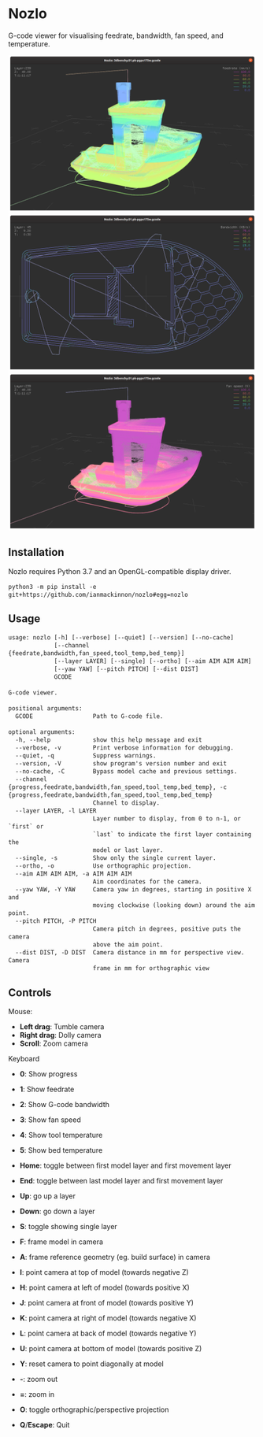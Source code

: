 # Nozlo

G-code viewer for visualising feedrate, bandwidth, fan speed, and temperature.

![Nozlo 3DBenchy feedrate screenshot](nozlo-3dbenchy-feedrate.png)
![Nozlo 3DBenchy bandwidth screenshot](nozlo-3dbenchy-bandwidth-single-ortho.png)
![Nozlo 3DBenchy fan speed screenshot](nozlo-3dbenchy-fan-speed.png)


## Installation

Nozlo requires Python 3.7 and an OpenGL-compatible display driver.

```
python3 -m pip install -e git+https://github.com/ianmackinnon/nozlo#egg=nozlo
```


## Usage

```
usage: nozlo [-h] [--verbose] [--quiet] [--version] [--no-cache]
             [--channel {feedrate,bandwidth,fan_speed,tool_temp,bed_temp}]
             [--layer LAYER] [--single] [--ortho] [--aim AIM AIM AIM]
             [--yaw YAW] [--pitch PITCH] [--dist DIST]
             GCODE

G-code viewer.

positional arguments:
  GCODE                 Path to G-code file.

optional arguments:
  -h, --help            show this help message and exit
  --verbose, -v         Print verbose information for debugging.
  --quiet, -q           Suppress warnings.
  --version, -V         show program's version number and exit
  --no-cache, -C        Bypass model cache and previous settings.
  --channel {progress,feedrate,bandwidth,fan_speed,tool_temp,bed_temp}, -c {progress,feedrate,bandwidth,fan_speed,tool_temp,bed_temp}
                        Channel to display.
  --layer LAYER, -l LAYER
                        Layer number to display, from 0 to n-1, or `first` or
                        `last` to indicate the first layer containing the
                        model or last layer.
  --single, -s          Show only the single current layer.
  --ortho, -o           Use orthographic projection.
  --aim AIM AIM AIM, -a AIM AIM AIM
                        Aim coordinates for the camera.
  --yaw YAW, -Y YAW     Camera yaw in degrees, starting in positive X and
                        moving clockwise (looking down) around the aim point.
  --pitch PITCH, -P PITCH
                        Camera pitch in degrees, positive puts the camera
                        above the aim point.
  --dist DIST, -D DIST  Camera distance in mm for perspective view. Camera
                        frame in mm for orthographic view
```


## Controls

Mouse:

-   **Left drag**: Tumble camera
-   **Right drag**: Dolly camera
-   **Scroll**: Zoom camera

Keyboard

-   **0**: Show progress
-   **1**: Show feedrate
-   **2**: Show G-code bandwidth
-   **3**: Show fan speed
-   **4**: Show tool temperature
-   **5**: Show bed temperature

-   **Home**: toggle between first model layer and first movement layer
-   **End**: toggle between last model layer and first movement layer
-   **Up**: go up a layer
-   **Down**: go down a layer
-   **S**: toggle showing single layer

-   **F**: frame model in camera
-   **A**: frame reference geometry (eg. build surface) in camera
-   **I**: point camera at top of model (towards negative Z)
-   **H**: point camera at left of model (towards positive X)
-   **J**: point camera at front of model (towards positive Y)
-   **K**: point camera at right of model (towards negative X)
-   **L**: point camera at back of model (towards negative Y)
-   **U**: point camera at bottom of model (towards positive Z)
-   **Y**: reset camera to point diagonally at model
-   **-**: zoom out
-   **=**: zoom in

-   **O**: toggle orthographic/perspective projection

-   **Q**/**Escape**: Quit

